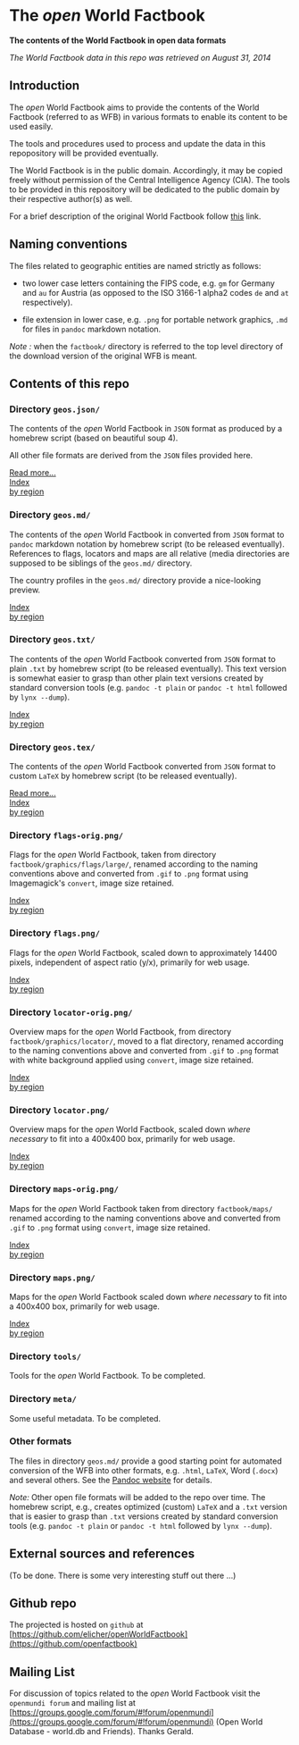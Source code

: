 
# The _open_ World Factbook

**The contents of the World Factbook in open data formats**

_The World Factbook data in this repo was retrieved on August 31, 2014_


## Introduction

The _open_ World Factbook aims to provide the contents of the
World Factbook (referred to as WFB) in various formats to enable its 
content to be used easily.

The tools and procedures used to process and update the data in this repopository 
will be provided eventually.

The World Factbook is in the public domain. Accordingly, it may be copied 
freely without permission of the Central Intelligence Agency (CIA). 
The tools to be provided in this repository will be dedicated to the public 
domain by their respective author(s) as well.

For a brief description of the original World Factbook follow
[this](SUMMARY.md) link. 


## Naming conventions

The files related to geographic entities are named strictly as follows:

* two lower case letters containing the FIPS code, e.g. ``gm`` for Germany
  and ``au`` for Austria (as opposed to the ISO 3166-1 alpha2 codes
  ``de`` and ``at`` respectively).
      
* file extension in lower case, e.g. ``.png`` for portable network graphics,
  ``.md`` for files in ``pandoc`` markdown notation. 

*Note :* when the ``factbook/`` directory is referred to the top level directory 
of the download version of the original WFB is meant.


## Contents of this repo


### Directory ``geos.json/``

The contents of the _open_ World Factbook in ``JSON`` format as produced by 
a homebrew script (based on beautiful soup 4). 

All other file formats are derived from the ``JSON`` files provided here.

[Read more...](README-json.md)    
[Index](geos.json/00-index.md)   
[by region](geos.json/00-index-by-region.md)


### Directory ``geos.md/``

The contents of the _open_ World Factbook in converted from ``JSON`` format 
to ``pandoc`` markdown notation by homebrew script (to be released eventually). 
References to flags, locators and maps are all relative (media directories are 
supposed to be siblings of the ``geos.md/`` directory. 

The country profiles in the ``geos.md/`` directory provide a nice-looking preview.

[Index](geos.md/00-index.md)   
[by region](geos.md/00-index-by-region.md)


### Directory ``geos.txt/``

The contents of the _open_ World Factbook converted from ``JSON`` format to plain 
``.txt`` by homebrew script (to be released eventually). This text version 
is somewhat easier to grasp than other plain text versions created by 
standard conversion tools (e.g. ``pandoc -t plain``  or
``pandoc -t html`` followed by ``lynx --dump``). 

[Index](geos.txt/00-index.md)   
[by region](geos.txt/00-index-by-region.md)


### Directory ``geos.tex/``

The contents of the _open_ World Factbook converted from ``JSON`` format to custom
``LaTeX`` by homebrew script (to be released eventually). 


[Read more...](README-latex.md)   
[Index](geos.tex/00-index.md)   
[by region](geos.tex/00-index-by-region.md)


### Directory ``flags-orig.png/``

Flags for the _open_ World Factbook, taken from directory 
``factbook/graphics/flags/large/``, renamed 
according to the naming conventions above and
converted from ``.gif`` to ``.png`` format using Imagemagick's ``convert``,
image size retained.

[Index](flags-orig.png/00-index.md)   
[by region](flags-orig.png/00-index-by-region.md)


### Directory ``flags.png/``

Flags for the _open_ World Factbook, scaled down to approximately 14400 pixels, 
independent of aspect ratio (y/x), primarily for web usage.

[Index](flags.png/00-index.md)    
[by region](flags.png/00-index-by-region.md)


### Directory ``locator-orig.png/``

Overview maps for the _open_ World Factbook, from directory 
``factbook/graphics/locator/``, moved to a flat
directory, renamed according to the naming conventions above and 
converted from ``.gif`` to ``.png`` format with white background applied using ``convert``,
image size retained.

[Index](locator-orig.png/00-index.md)   
[by region](locator-orig.png/00-index-by-region.md)


### Directory ``locator.png/``

Overview maps for the _open_ World Factbook, scaled down *where necessary* 
to fit into a 400x400 box, primarily for web usage.

[Index](locator.png/00-index.md)   
[by region](locator.png/00-index-by-region.md)


### Directory ``maps-orig.png/``

Maps for the _open_ World Factbook taken from directory ``factbook/maps/`` 
renamed according to the naming conventions above and converted from 
``.gif`` to ``.png`` format using ``convert``, image size retained.

[Index](maps-orig.png/00-index.md)   
[by region](maps-orig.png/00-index-by-region.md)

### Directory ``maps.png/``

Maps for the _open_ World Factbook scaled down *where necessary* to fit into 
a 400x400 box, primarily for web usage.

[Index](maps.png/00-index.md)   
[by region](maps.png/00-index-by-region.md)


### Directory ``tools/``

Tools for the _open_ World Factbook.  To be completed.


### Directory ``meta/``

Some useful metadata. To be completed.


### Other formats

The files in directory ``geos.md/`` provide a good starting point for automated conversion
of the WFB into other formats, e.g. ``.html``, ``LaTeX``, Word (``.docx``) and 
several others. See the [Pandoc website](http://johnmacfarlane.net/pandoc/) for details.

*Note:* Other open file formats will be added to the repo over time. 
The homebrew script, e.g., creates optimized (custom) ``LaTeX`` and 
a ``.txt`` version that is easier to grasp than ``.txt`` versions created by 
standard conversion tools (e.g. ``pandoc -t plain``  or ``pandoc -t html`` 
followed by ``lynx --dump``).


## External sources and references

(To be done. There is some very interesting stuff out there ...)


## Github repo

The projected is hosted on ``github`` at 
[https://github.com/elicher/openWorldFactbook](https://github.com/openfactbook)

## Mailing List

For discussion of topics related to the _open_ World Factbook visit the ``openmundi forum`` 
and mailing list at [https://groups.google.com/forum/#!forum/openmundi](https://groups.google.com/forum/#!forum/openmundi) 
(Open World Database - world.db and Friends). Thanks Gerald.

